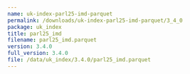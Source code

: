 ```yaml
---
name: uk-index-parl25-imd-parquet
permalink: /downloads/uk-index-parl25-imd-parquet/3_4_0
package: uk_index
title: parl25_imd
filename: parl25_imd.parquet
version: 3.4.0
full_version: 3.4.0
file: /data/uk_index/3.4.0/parl25_imd.parquet
---
```

